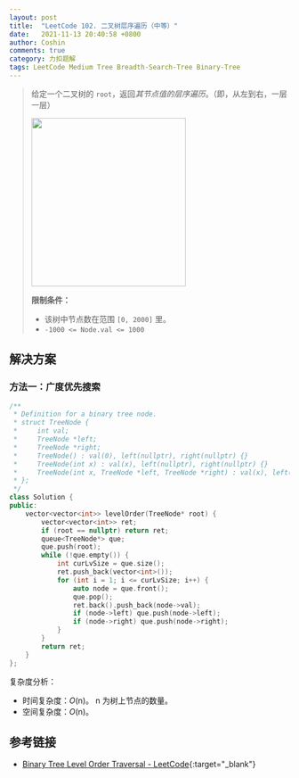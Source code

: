 ```yaml
---
layout: post
title:  "LeetCode 102. 二叉树层序遍历（中等）"
date:   2021-11-13 20:40:58 +0800
author: Coshin
comments: true
category: 力扣题解
tags: LeetCode Medium Tree Breadth-Search-Tree Binary-Tree
---
```

> 给定一个二叉树的 `root`，返回*其节点值的层序遍历*。（即，从左到右，一层一层）
> 
> <img alt="" src="https://assets.leetcode.com/uploads/2021/02/19/tree1.jpg" style="width: 277px; height: 302px;">
> 
> **限制条件：**
> 
> * 该树中节点数在范围 `[0, 2000]` 里。
> * `-1000 <= Node.val <= 1000`

## 解决方案

### 方法一：广度优先搜索

```cpp
/**
 * Definition for a binary tree node.
 * struct TreeNode {
 *     int val;
 *     TreeNode *left;
 *     TreeNode *right;
 *     TreeNode() : val(0), left(nullptr), right(nullptr) {}
 *     TreeNode(int x) : val(x), left(nullptr), right(nullptr) {}
 *     TreeNode(int x, TreeNode *left, TreeNode *right) : val(x), left(left), right(right) {}
 * };
 */
class Solution {
public:
    vector<vector<int>> levelOrder(TreeNode* root) {
        vector<vector<int>> ret;
        if (root == nullptr) return ret;
        queue<TreeNode*> que;
        que.push(root);
        while (!que.empty()) {
            int curLvSize = que.size();
            ret.push_back(vector<int>());
            for (int i = 1; i <= curLvSize; i++) {
                auto node = que.front();
                que.pop();
                ret.back().push_back(node->val);
                if (node->left) que.push(node->left);
                if (node->right) que.push(node->right);
            }
        }
        return ret;
    }
};
```

复杂度分析：
* 时间复杂度：*O*(n)。
  n 为树上节点的数量。
* 空间复杂度：*O*(n)。

## 参考链接

* [Binary Tree Level Order Traversal - LeetCode](https://leetcode.com/problems/binary-tree-level-order-traversal/){:target="_blank"}
